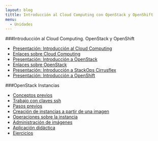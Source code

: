 ```yaml
---
layout: blog
tittle: Introducción al Cloud Computing con OpenStack y OpenShift
menu:
  - Unidades
---
```


###Introducción al Cloud Computing. OpenStack y OpenShift

* [Presentación: Introducción al Cloud Computing](presentacion)
* [Enlaces sobre Cloud Computing](enlaces)
* [Presentación: Introducción a OpenStack](presentacion_openstack)
* [Enlaces sobre OpenStack](enlaces_openstack)
* [Presentación: Introducción a StackOps Cirrusflex](presentacion_stackops)
* [Presentación: Introducción a OpenShift](presentacion_openshift.html)

###OpenStack Instancias 

* [Conceptos previos](../u2/conceptos_previos)
* [Trabajo con claves ssh](../u2/claves_ssh)
* [Pasos previos](../u2/previos)
* [Creación de instancias a partir de una imagen](../u2/instancias1)
* [Operaciones sobre la instancia](../u2/instancias2)
* [Administración de imágenes](../u2/imagenes)
* [Aplicación didáctica](../u2/aula1)
* [Ejercicios](../u2/ejercicios1)